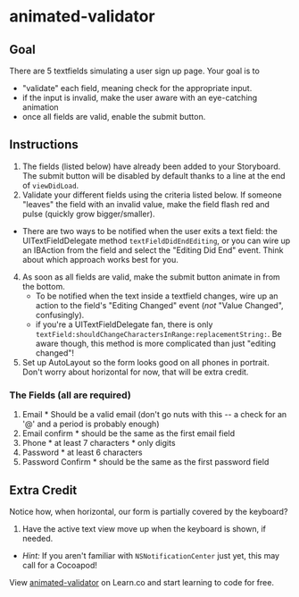 

animated-validator
==================

## Goal
There are 5 textfields simulating a user sign up page. Your goal is to

- "validate" each field, meaning check for the appropriate input.
- if the input is invalid, make the user aware with an eye-catching animation
- once all fields are valid, enable the submit button.

## Instructions

  1. The fields (listed below) have already been added to your Storyboard. The submit button will be disabled by default thanks to a line at the end of `viewDidLoad`.
  3. Validate your different fields using the criteria listed below. If someone "leaves" the field with an invalid value, make the field flash red and pulse (quickly grow bigger/smaller).
   - There are two ways to be notified when the user exits a text field: the UITextFieldDelegate method `textFieldDidEndEditing`, or you can wire up an IBAction from the field and select the "Editing Did End" event. Think about which approach works best for you. 
  4. As soon as all fields are valid, make the submit button animate in from the bottom. 
      - To be notified when the text inside a textfield changes, wire up an action to the field's "Editing Changed" event (*not* "Value Changed", confusingly).
      - if you're a UITextFieldDelegate fan, there is only `textField:shouldChangeCharactersInRange:replacementString:`. Be aware though, this method is more complicated than just "editing changed"!
  5. Set up AutoLayout so the form looks good on all phones in portrait. Don't worry about horizontal for now, that will be extra credit.

### The Fields (all are required)

  1. Email
    * Should be a valid email (don't go nuts with this -- a check for an '@' and a period is probably enough)
  2. Email confirm
    * should be the same as the first email field
  3. Phone
    * at least 7 characters
    * only digits
  5. Password
    * at least 6 characters
  6. Password Confirm
    * should be the same as the first password field

## Extra Credit
Notice how, when horizontal, our form is partially covered by the keyboard?

  1. Have the active text view move up when the keyboard is shown, if needed. 

  - *Hint:* If you aren't familiar with `NSNotificationCenter` just yet, this may call for a Cocoapod!

<p data-visibility='hidden'>View <a href='https://learn.co/lessons/animated-validator' title='animated-validator'>animated-validator</a> on Learn.co and start learning to code for free.</p>
